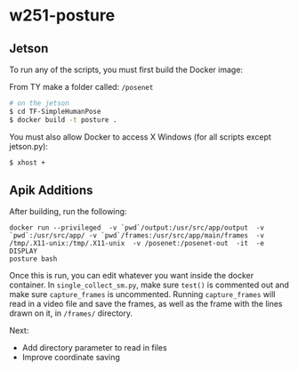 # w251-posture

## Jetson

To run any of the scripts, you must first build the Docker image:

From TY
make a folder called: `/posenet`

```bash
# on the jetson
$ cd TF-SimpleHumanPose
$ docker build -t posture .
```

You must also allow Docker to access X Windows (for all scripts except jetson.py):
```bash
$ xhost +
```

## Apik Additions

After building, run the following:

```
docker run --privileged  -v `pwd`/output:/usr/src/app/output  -v `pwd`:/usr/src/app/ -v `pwd`/frames:/usr/src/app/main/frames  -v /tmp/.X11-unix:/tmp/.X11-unix  -v /posenet:/posenet-out  -it  -e DISPLAY  
posture bash
```

Once this is run, you can edit whatever you want inside the docker container. In `single_collect_sm.py`, make sure `test()` is commented out and make sure `capture_frames` is uncommented. Running `capture_frames` will read in a video file and save the frames, as well as the frame with the lines drawn on it, in `/frames/` directory.

Next:
* Add directory parameter to read in files
* Improve coordinate saving

